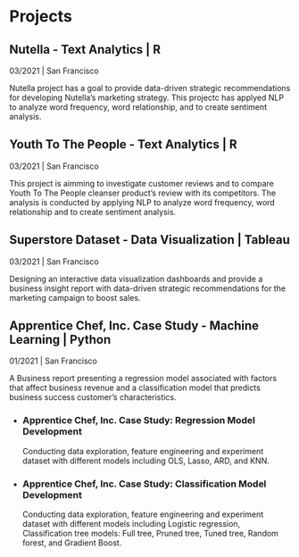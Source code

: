 # Projects

## Nutella - Text Analytics | R 
03/2021 | San Francisco

Nutella project has a goal to provide data-driven strategic recommendations for developing Nutella’s marketing strategy. This projectc has applyed NLP to analyze word frequency, word relationship, and to create sentiment analysis.

## Youth To The People - Text Analytics | R 
03/2021 | San Francisco

This project is aimming to investigate customer reviews and to compare Youth To The People cleanser product’s review with its competitors. The analysis is conducted by applying NLP to analyze word frequency, word relationship and to create sentiment analysis.

## Superstore Dataset - Data Visualization | Tableau
03/2021 | San Francisco

Designing an interactive data visualization dashboards and provide a business insight report with data-driven strategic recommendations for the marketing campaign to boost sales.

## Apprentice Chef, Inc. Case Study - Machine Learning | Python
01/2021 | San Francisco

A Business report presenting a regression model associated with factors that affect business revenue and a classification model that predicts business success customer’s characteristics.

  * ### Apprentice Chef, Inc. Case Study: Regression Model Development
    Conducting data exploration, feature engineering and experiment dataset with different models including OLS, Lasso, ARD, and KNN.

  * ### Apprentice Chef, Inc. Case Study: Classification Model Development
    Conducting data exploration, feature engineering and experiment dataset with different models including Logistic regression, Classification tree models: Full    tree, Pruned tree, Tuned tree, Random forest, and Gradient Boost.


